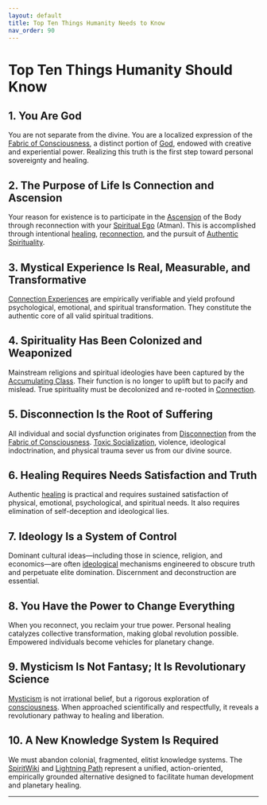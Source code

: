 ```yaml
---
layout: default
title: Top Ten Things Humanity Needs to Know
nav_order: 90
---
```

# Top Ten Things Humanity Should Know

## 1. You Are God
You are not separate from the divine. You are a localized expression of the [Fabric of Consciousness](https://spiritwiki.lightningpath.org/index.php/Fabric_of_Consciousness), a distinct portion of [God](https://spiritwiki.lightningpath.org/index.php/God), endowed with creative and experiential power. Realizing this truth is the first step toward personal sovereignty and healing.

## 2. The Purpose of Life Is Connection and Ascension
Your reason for existence is to participate in the [Ascension](https://spiritwiki.lightningpath.org/index.php/Ascension) of the Body through reconnection with your [Spiritual Ego](https://spiritwiki.lightningpath.org/index.php/Spiritual_Ego) (Atman). This is accomplished through intentional [healing](https://spiritwiki.lightningpath.org/index.php/Healing), [reconnection](https://spiritwiki.lightningpath.org/index.php/Connection), and the pursuit of [Authentic Spirituality](https://spiritwiki.lightningpath.org/index.php/Authentic_Spirituality).

## 3. Mystical Experience Is Real, Measurable, and Transformative
[Connection Experiences](https://spiritwiki.lightningpath.org/index.php/Connection_Experience) are empirically verifiable and yield profound psychological, emotional, and spiritual transformation. They constitute the authentic core of all valid spiritual traditions.

## 4. Spirituality Has Been Colonized and Weaponized
Mainstream religions and spiritual ideologies have been captured by the [Accumulating Class](https://spiritwiki.lightningpath.org/index.php/Accumulating_Class). Their function is no longer to uplift but to pacify and mislead. True spirituality must be decolonized and re-rooted in [Connection](https://spiritwiki.lightningpath.org/index.php/Connection).

## 5. Disconnection Is the Root of Suffering
All individual and social dysfunction originates from [Disconnection](https://spiritwiki.lightningpath.org/index.php/Disconnection) from the [Fabric of Consciousness](https://spiritwiki.lightningpath.org/index.php/Fabric_of_Consciousness). [Toxic Socialization](https://spiritwiki.lightningpath.org/index.php/Toxic_Socialization), violence, ideological indoctrination, and physical trauma sever us from our divine source.

## 6. Healing Requires Needs Satisfaction and Truth
Authentic [healing](https://spiritwiki.lightningpath.org/index.php/Healing) is practical and requires sustained satisfaction of physical, emotional, psychological, and spiritual needs. It also requires elimination of self-deception and ideological lies.

## 7. Ideology Is a System of Control
Dominant cultural ideas—including those in science, religion, and economics—are often [ideological](https://spiritwiki.lightningpath.org/index.php/Ideology) mechanisms engineered to obscure truth and perpetuate elite domination. Discernment and deconstruction are essential.

## 8. You Have the Power to Change Everything
When you reconnect, you reclaim your true power. Personal healing catalyzes collective transformation, making global revolution possible. Empowered individuals become vehicles for planetary change.

## 9. Mysticism Is Not Fantasy; It Is Revolutionary Science
[Mysticism](https://spiritwiki.lightningpath.org/index.php/Mysticism) is not irrational belief, but a rigorous exploration of [consciousness](https://spiritwiki.lightningpath.org/index.php/Consciousness). When approached scientifically and respectfully, it reveals a revolutionary pathway to healing and liberation.

## 10. A New Knowledge System Is Required
We must abandon colonial, fragmented, elitist knowledge systems. The [SpiritWiki](https://spiritwiki.lightningpath.org/index.php/Main_Page) and [Lightning Path](https://spiritwiki.lightningpath.org/index.php/The_Lightning_Path) represent a unified, action-oriented, empirically grounded alternative designed to facilitate human development and planetary healing.

---

